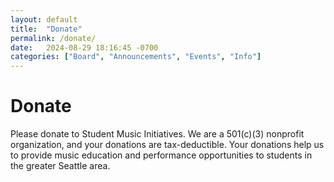 ```yaml
---
layout: default
title:  "Donate"
permalink: /donate/
date:   2024-08-29 18:16:45 -0700
categories: ["Board", "Announcements", "Events", "Info"]
---
```


# Donate

Please donate to Student Music Initiatives. We are a 501(c)(3) nonprofit organization, and your donations are tax-deductible. Your donations help us to provide music education and performance opportunities to students in the greater Seattle area.
